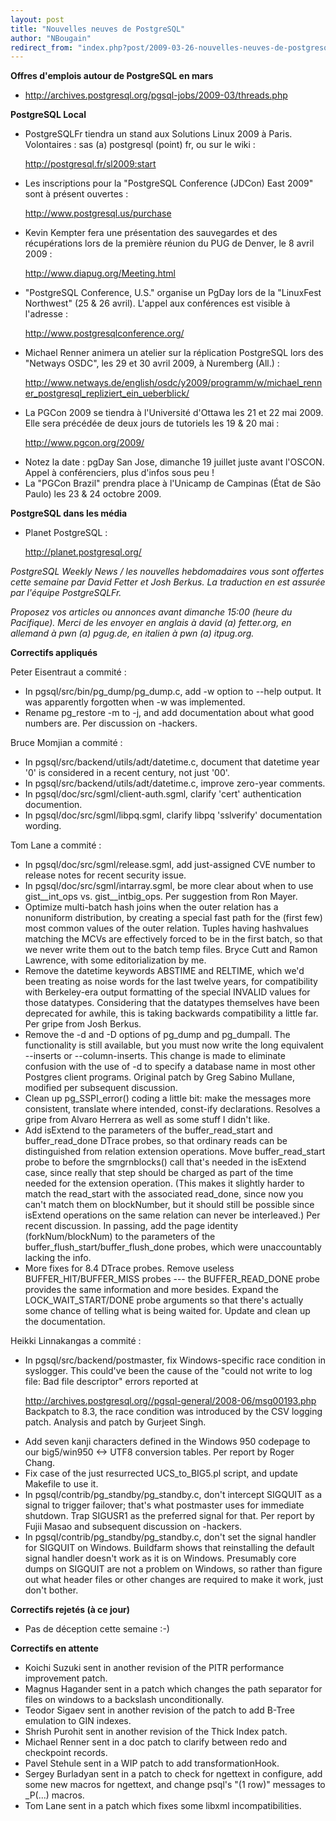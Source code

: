 ```yaml
---
layout: post
title: "Nouvelles neuves de PostgreSQL"
author: "NBougain"
redirect_from: "index.php?post/2009-03-26-nouvelles-neuves-de-postgresql "
---
```




<p><strong>Offres d'emplois autour de PostgreSQL en mars</strong></p>

<ul>

<li><a target="_blank" href="http://archives.postgresql.org/pgsql-jobs/2009-03/threads.php">http://archives.postgresql.org/pgsql-jobs/2009-03/threads.php</a></li>

</ul>

<p><strong>PostgreSQL Local</strong></p>

<ul>

<li>PostgreSQLFr tiendra un stand aux Solutions Linux 2009 &agrave; Paris. Volontaires&nbsp;: sas (a) postgresql (point) fr, ou sur le wiki&nbsp;: 

<a target="_blank" href="http://postgresql.fr/sl2009:start">http://postgresql.fr/sl2009:start</a></li>

<li>Les inscriptions pour la "PostgreSQL Conference (JDCon) East 2009" sont &agrave; pr&eacute;sent ouvertes&nbsp;: 

<a target="_blank" href="http://www.postgresql.us/purchase">http://www.postgresql.us/purchase</a></li>

<li>Kevin Kempter fera une pr&eacute;sentation des sauvegardes et des r&eacute;cup&eacute;rations lors de la premi&egrave;re r&eacute;union du PUG de Denver, le 8 avril 2009&nbsp;: 

<a target="_blank" href="http://www.diapug.org/Meeting.html">http://www.diapug.org/Meeting.html</a></li>

<li>"PostgreSQL Conference, U.S." organise un PgDay lors de la "LinuxFest Northwest" (25 &amp; 26 avril). L'appel aux conf&eacute;rences est visible &agrave; l'adresse&nbsp;: 

<a target="_blank" href="http://www.postgresqlconference.org/">http://www.postgresqlconference.org/</a></li>

<li>Michael Renner animera un atelier sur la r&eacute;plication PostgreSQL lors des "Netways OSDC", les 29 et 30 avril 2009, &agrave; Nuremberg (All.)&nbsp;: 

<a target="_blank" href="http://www.netways.de/english/osdc/y2009/programm/w/michael_renner_postgresql_repliziert_ein_ueberblick/">http://www.netways.de/english/osdc/y2009/programm/w/michael_renner_postgresql_repliziert_ein_ueberblick/</a></li>

<li>La PGCon 2009 se tiendra &agrave; l'Universit&eacute; d'Ottawa les 21 et 22 mai 2009. Elle sera pr&eacute;c&eacute;d&eacute;e de deux jours de tutoriels les 19 &amp; 20 mai&nbsp;: 

<a target="_blank" href="http://www.pgcon.org/2009/">http://www.pgcon.org/2009/</a></li>

<li>Notez la date&nbsp;: pgDay San Jose, dimanche 19 juillet juste avant l'OSCON. Appel &agrave; conf&eacute;renciers, plus d'infos sous peu&nbsp;!</li>

<li>La "PGCon Brazil" prendra place &agrave; l'Unicamp de Campinas (&Eacute;tat de S&atilde;o Paulo) les 23 &amp; 24 octobre 2009.</li>

</ul>

<p><strong>PostgreSQL dans les m&eacute;dia</strong></p>

<ul>

<li>Planet PostgreSQL&nbsp;: 

<a target="_blank" href="http://planet.postgresql.org/">http://planet.postgresql.org/</a></li>

</ul>

<p><i>PostgreSQL Weekly News / les nouvelles hebdomadaires vous sont offertes cette semaine par David Fetter et Josh Berkus. La traduction en est assur&eacute;e par l'&eacute;quipe PostgreSQLFr.</i></p>

<p><i>Proposez vos articles ou annonces avant dimanche 15:00 (heure du Pacifique). Merci de les envoyer en anglais &agrave; david (a) fetter.org, en allemand &agrave; pwn (a) pgug.de, en italien &agrave; pwn (a) itpug.org.</i></p>

<p><strong>Correctifs appliqu&eacute;s</strong></p>

<p>Peter Eisentraut a commit&eacute;&nbsp;:</p>

<ul>

<li>In pgsql/src/bin/pg_dump/pg_dump.c, add -w option to --help output. It was apparently forgotten when -w was implemented.</li>

<li>Rename pg_restore -m to -j, and add documentation about what good numbers are. Per discussion on -hackers.</li>

</ul>

<p>Bruce Momjian a commit&eacute;&nbsp;:</p>

<ul>

<li>In pgsql/src/backend/utils/adt/datetime.c, document that datetime year '0' is considered in a recent century, not just '00'.</li>

<li>In pgsql/src/backend/utils/adt/datetime.c, improve zero-year comments.</li>

<li>In pgsql/doc/src/sgml/client-auth.sgml, clarify 'cert' authentication documention.</li>

<li>In pgsql/doc/src/sgml/libpq.sgml, clarify libpq 'sslverify' documentation wording.</li>

</ul>

<p>Tom Lane a commit&eacute;&nbsp;:</p>

<ul>

<li>In pgsql/doc/src/sgml/release.sgml, add just-assigned CVE number to release notes for recent security issue.</li>

<li>In pgsql/doc/src/sgml/intarray.sgml, be more clear about when to use gist__int_ops vs. gist__intbig_ops. Per suggestion from Ron Mayer.</li>

<li>Optimize multi-batch hash joins when the outer relation has a nonuniform distribution, by creating a special fast path for the (first few) most common values of the outer relation. Tuples having hashvalues matching the MCVs are effectively forced to be in the first batch, so that we never write them out to the batch temp files. Bryce Cutt and Ramon Lawrence, with some editorialization by me.</li>

<li>Remove the datetime keywords ABSTIME and RELTIME, which we'd been treating as noise words for the last twelve years, for compatibility with Berkeley-era output formatting of the special INVALID values for those datatypes. Considering that the datatypes themselves have been deprecated for awhile, this is taking backwards compatibility a little far. Per gripe from Josh Berkus.</li>

<li>Remove the -d and -D options of pg_dump and pg_dumpall. The functionality is still available, but you must now write the long equivalent --inserts or --column-inserts. This change is made to eliminate confusion with the use of -d to specify a database name in most other Postgres client programs. Original patch by Greg Sabino Mullane, modified per subsequent discussion.</li>

<li>Clean up pg_SSPI_error() coding a little bit: make the messages more consistent, translate where intended, const-ify declarations. Resolves a gripe from Alvaro Herrera as well as some stuff I didn't like.</li>

<li>Add isExtend to the parameters of the buffer_read_start and buffer_read_done DTrace probes, so that ordinary reads can be distinguished from relation extension operations. Move buffer_read_start probe to before the smgrnblocks() call that's needed in the isExtend case, since really that step should be charged as part of the time needed for the extension operation. (This makes it slightly harder to match the read_start with the associated read_done, since now you can't match them on blockNumber, but it should still be possible since isExtend operations on the same relation can never be interleaved.) Per recent discussion. In passing, add the page identity (forkNum/blockNum) to the parameters of the buffer_flush_start/buffer_flush_done probes, which were unaccountably lacking the info.</li>

<li>More fixes for 8.4 DTrace probes. Remove useless BUFFER_HIT/BUFFER_MISS probes --- the BUFFER_READ_DONE probe provides the same information and more besides. Expand the LOCK_WAIT_START/DONE probe arguments so that there's actually some chance of telling what is being waited for. Update and clean up the documentation.</li>

</ul>

<p>Heikki Linnakangas a commit&eacute;&nbsp;:</p>

<ul>

<li>In pgsql/src/backend/postmaster, fix Windows-specific race condition in syslogger. This could've been the cause of the "could not write to log file: Bad file descriptor" errors reported at 

<a target="_blank" href="http://archives.postgresql.org//pgsql-general/2008-06/msg00193.php">http://archives.postgresql.org//pgsql-general/2008-06/msg00193.php</a> Backpatch to 8.3, the race condition was introduced by the CSV logging patch. Analysis and patch by Gurjeet Singh.</li>

<li>Add seven kanji characters defined in the Windows 950 codepage to our big5/win950 &lt;-&gt; UTF8 conversion tables. Per report by Roger Chang.</li>

<li>Fix case of the just resurrected UCS_to_BIG5.pl script, and update Makefile to use it.</li>

<li>In pgsql/contrib/pg_standby/pg_standby.c, don't intercept SIGQUIT as a signal to trigger failover; that's what postmaster uses for immediate shutdown. Trap SIGUSR1 as the preferred signal for that. Per report by Fujii Masao and subsequent discussion on -hackers.</li>

<li>In pgsql/contrib/pg_standby/pg_standby.c, don't set the signal handler for SIGQUIT on Windows. Buildfarm shows that reinstalling the default signal handler doesn't work as it is on Windows. Presumably core dumps on SIGQUIT are not a problem on Windows, so rather than figure out what header files or other changes are required to make it work, just don't bother.</li>

</ul>

<p><strong>Correctifs rejet&eacute;s (&agrave; ce jour)</strong></p>

<ul>

<li>Pas de d&eacute;ception cette semaine&nbsp;:-)</li>

</ul>

<p><strong>Correctifs en attente</strong></p>

<ul>

<li>Koichi Suzuki sent in another revision of the PITR performance improvement patch.</li>

<li>Magnus Hagander sent in a patch which changes the path separator for files on windows to a backslash unconditionally.</li>

<li>Teodor Sigaev sent in another revision of the patch to add B-Tree emulation to GIN indexes.</li>

<li>Shrish Purohit sent in another revision of the Thick Index patch.</li>

<li>Michael Renner sent in a doc patch to clarify between redo and checkpoint records.</li>

<li>Pavel Stehule sent in a WIP patch to add transformationHook.</li>

<li>Sergey Burladyan sent in a patch to check for ngettext in configure, add some new macros for ngettext, and change psql's "(1 row)" messages to _P(...) macros.</li>

<li>Tom Lane sent in a patch which fixes some libxml incompatibilities.</li>

</ul>